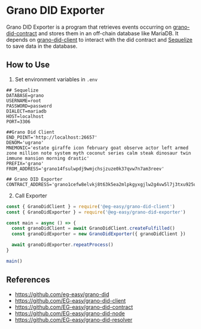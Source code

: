# Grano DID Exporter
Grano DID Exporter is a program that retrieves events occurring on [grano-did-contract](https://github.com/eg-easy/grano-did-contract) and stores them in an off-chain database like MariaDB. It depends on [grano-did-client](https://github.com/EG-easy/grano-did-client) to interact with the did contract and [Sequelize](https://github.com/sequelize/sequelize) to save data in the database.

## How to Use

1. Set environment variables in `.env`
```env
## Sequelize
DATABASE=grano
USERNAME=root
PASSWORD=password
DIALECT=mariadb
HOST=localhost
PORT=3306

##Grano Did Client
END_POINT='http://localhost:26657'
DENOM='ugrano'
MNEMONIC='estate giraffe icon february goat observe actor left armed zone million note system myth coconut series calm steak dinosaur twin immune mansion morning drastic'
PREFIX='grano'
FROM_ADDRESS='grano14fsulwpdj9wmjchsjzuze0k37qvw7n7am3reev'

## Grano DID Exporter
CONTRACT_ADDRESS='grano1cefw8elvkj8t63k5ea2mlpkgyxgjlw2g4vw5l7j3txu925ug9ffskc6vhc'
```

2. Call Exporter

```index.js
const { GranoDidClient } = require('@eg-easy/grano-did-client')
const { GranoDidExporter } = require('@eg-easy/grano-did-exporter')

const main = async () => {
  const granoDidClient = await GranoDidClient.createFulfilled()
  const granoDidExporter = new GranoDidExporter({ granoDidClient })

  await granoDidExporter.repeatProcess()
}

main()
```

## References
- https://github.com/eg-easy/grano-did
- https://github.com/EG-easy/grano-did-client
- https://github.com/EG-easy/grano-did-contract
- https://github.com/EG-easy/grano-did-node
- https://github.com/EG-easy/grano-did-resolver
